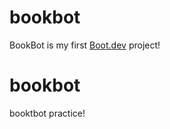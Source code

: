 # bookbot

BookBot is my first [Boot.dev](https://www.boot.dev) project!
# bookbot
booktbot practice!
